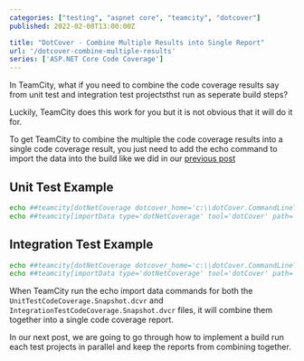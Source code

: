 ```yaml
---
categories: ["testing", "aspnet core", "teamcity", "dotcover"]
published: 2022-02-08T13:00:00Z

title: "DotCover - Combine Multiple Results into Single Report"
url: '/dotcover-combine-multiple-results'
series: ['ASP.NET Core Code Coverage']
---
```

In TeamCity, what if you need to combine the code coverage results say from unit test and integration test projectsthst run as seperate build steps?

Luckily, TeamCity does this work for you but it is not obvious that it will do it for.

To get TeamCity to combine the multiple the code coverage results into a single code coverage result, you just need to add the echo command to import the data into the build like we did in our [previous post](/aspnet-core-code-coverage-tuning-dotCover/)

<!--more-->

## Unit Test Example

```bash
echo ##teamcity[dotNetCoverage dotcover_home='c:\\dotCover.CommandLineTools.2021.3.3']
echo ##teamcity[importData type='dotNetCoverage' tool='dotCover' path='Aspnet.Coverage.UnitTests\UnitTestCodeCoverage.Snapshot.dcvr']
```

## Integration Test Example

```bash
echo ##teamcity[dotNetCoverage dotcover_home='c:\\dotCover.CommandLineTools.2021.3.3']
echo ##teamcity[importData type='dotNetCoverage' tool='dotCover' path='Aspnet.Coverage.IntegrationTests\IntegrationTestCodeCoverage.Snapshot.dcvr']
```

When TeamCity run the echo import data commands for both the `UnitTestCodeCoverage.Snapshot.dcvr` and `IntegrationTestCodeCoverage.Snapshot.dvcr` files, it will combine them together into a single code coverage report.

In our next post, we are going to go through how to implement a build run each test projects in parallel and keep the reports from combining together.
